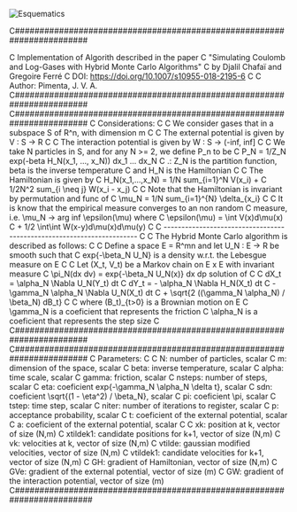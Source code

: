 ![Esquematics](https://github.com/Joao-vap/RMT-Code/assets/69370175/6c4b3563-2be2-4a94-8c61-f4e6dacec450)

C#######################################################################

C           Implementation of Algorith described in the paper
C  "Simulating Coulomb and Log-Gases with Hybrid Monte Carlo Algorithms"
C                 by Djalil Chafaï and Gregoire Ferré
C            DOI: https://doi.org/10.1007/s10955-018-2195-6
C
C     Author: Pimenta, J. V. A.
C#######################################################################
C#######################################################################
C     Considerations:
C
C     We consider gases that in a subspace S of R^n, with dimension m
C
C     The external potential is given by V : S -> R
C
C     The interaction potential is given by W : S -> (-inf, inf]
C
C     We take N particles in S, and for any N >= 2, we define P_n to be
C     P_N = 1/Z_N exp(-beta H_N(x_1, ..., x_N)) dx_1 ... dx_N
C     .: Z_N is the partition function, beta is the inverse temperature
C     and H_N is the Hamiltonian
C
C     The Hamiltonian is given by
C     H_N(x_1,...,x_N) = 1/N sum_{i=1}^N V(x_i) + 
C                        1/2N^2 sum_{i \neq j} W(x_i - x_j)
C
C     Note that the Hamiltonian is invariant by permutation and func of
C     \mu_N = 1/N sum_{i=1}^{N} \delta_{x_i} 
C
C     It is know that the empirical measure converges to an non random
C     measure, i.e. \mu_N -> arg inf \epsilon(\mu) where
C     \epsilon(\mu) = \int V(x)d\mu(x) 
C                   + 1/2 \int\int W(x-y)d\mu(x)d\mu(y)
C
C ----------------------------------------------------------------------
C
C     The Hybrid Monte Carlo algorithm is described as follows:
C
C     Define a space E = R^mn and let U_N : E -> R be smooth such that
C     exp{-\beta_N U_N} is a density w.r.t. the Lebesgue measure on E
C
C     Let (X_t, V_t) be a Markov chain on E x E with invariant measure
C     \pi_N(dx dv) = exp{-\beta_N U_N(x)} dx dp solution of
C
C     dX_t = \alpha_N \Nabla U_N(Y_t) dt
C     dY_t = - \alpha_N \Nabla H_N(X_t) dt 
C            - \gamma_N \alpha_N \Nabla U_N(X_t) dt
C            + \sqrt{2 ((\gamma_N \alpha_N) / \beta_N) dB_t}
C
C     where (B_t)_{t>0} is a Brownian motion on E
C     \gamma_N is a coeficient that represents the friction
C     \alpha_N is a coeficient that represents the step size
C
C#######################################################################
C#######################################################################
C     Parameters:
C
C     N: number of particles, scalar
C     m: dimension of the space, scalar
C     beta: inverse temperature, scalar
C     alpha: time scale, scalar
C     gamma: friction, scalar
C     nsteps: number of steps, scalar
C     eta: coeficient exp{-\gamma_N \alpha_N \delta t}, scalar
C     sdn: coeficient \sqrt{(1 - \eta^2) / \beta_N}, scalar
C     pi: coeficient \pi, scalar
C     tstep: time step, scalar
C     niter: number of iterations to register, scalar
C     p: acceptance probability, scalar
C     t: coeficient of the external potential, scalar
C     a: coeficient of the external potential, scalar
C
C     xk: position at k, vector of size (N,m)
C     xtildek1: candidate positions for k+1, vector of size (N,m)
C     vk: velocities at k, vector of size (N,m)
C     vtilde: gaussian modified velocities, vector of size (N,m)
C     vtildek1: candidate velocities for k+1, vector of size (N,m)
C     GH: gradient of Hamiltonian, vector of size (N,m)
C     GVe: gradient of the external potential, vector of size (m)
C     GW: gradient of the interaction potential, vector of size (m)
C########################################################################
